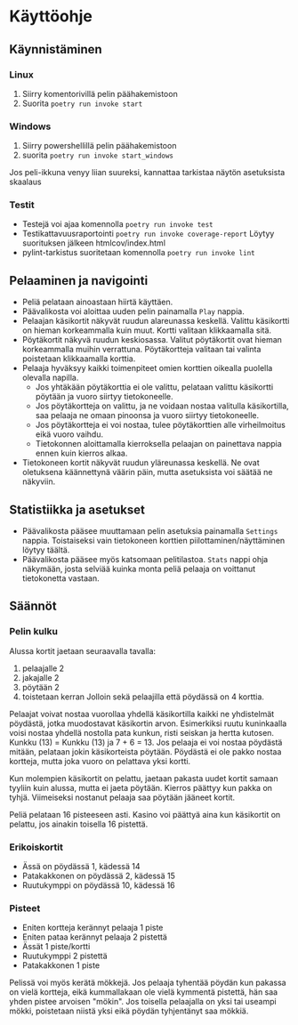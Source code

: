 # Käyttöohje

## Käynnistäminen

### Linux

1. Siirry komentorivillä pelin päähakemistoon
2. Suorita ``` poetry run invoke start ```

### Windows
1. Siirry powershellillä pelin päähakemistoon
2. suorita ``` poetry run invoke start_windows ```

Jos peli-ikkuna venyy liian suureksi, kannattaa tarkistaa näytön asetuksista skaalaus

### Testit

- Testejä voi ajaa komennolla ``` poetry run invoke test ```
- Testikattavuusraportointi ``` poetry run invoke coverage-report ``` Löytyy suorituksen jälkeen htmlcov/index.html
- pylint-tarkistus suoritetaan komennolla ``` poetry run invoke lint ```

## Pelaaminen ja navigointi

- Peliä pelataan ainoastaan hiirtä käyttäen.
- Päävalikosta voi aloittaa uuden pelin painamalla ``` Play ``` nappia.
- Pelaajan käsikortit näkyvät ruudun alareunassa keskellä. Valittu käsikortti on hieman korkeammalla kuin muut. Kortti valitaan klikkaamalla sitä.
- Pöytäkortit näkyvä ruudun keskiosassa. Valitut pöytäkortit ovat hieman korkeammalla muihin verrattuna. Pöytäkortteja valitaan tai valinta poistetaan klikkaamalla korttia.
- Pelaaja hyväksyy kaikki toimenpiteet omien korttien oikealla puolella olevalla napilla.
    - Jos yhtäkään pöytäkorttia ei ole valittu, pelataan valittu käsikortti pöytään ja vuoro siirtyy tietokoneelle.
    - Jos pöytäkortteja on valittu, ja ne voidaan nostaa valitulla käsikortilla, saa pelaaja ne omaan pinoonsa ja vuoro siirtyy tietokoneelle.
    - Jos pöytäkortteja ei voi nostaa, tulee pöytäkorttien alle virheilmoitus eikä vuoro vaihdu.
    - Tietokonnen aloittamalla kierroksella pelaajan on painettava nappia ennen kuin kierros alkaa.
- Tietokoneen kortit näkyvät ruudun yläreunassa keskellä. Ne ovat oletuksena käännettynä väärin päin, mutta asetuksista voi säätää ne näkyviin.

## Statistiikka ja asetukset

- Päävalikosta pääsee muuttamaan pelin asetuksia painamalla ``` Settings ``` nappia. Toistaiseksi vain tietokoneen korttien piilottaminen/näyttäminen löytyy täältä.
-  Päävalikosta pääsee myös katsomaan pelitilastoa. ``` Stats ``` nappi ohja näkymään, josta selviää kuinka monta peliä pelaaja on voittanut tietokonetta vastaan.

## Säännöt

### Pelin kulku

Alussa kortit jaetaan seuraavalla tavalla:
1. pelaajalle 2
2. jakajalle 2
3. pöytään 2
4. toistetaan kerran
Jolloin sekä pelaajilla että pöydässä on 4 korttia.

Pelaajat voivat nostaa vuorollaa yhdellä käsikortilla kaikki ne yhdistelmät pöydästä, jotka muodostavat käsikortin arvon.
Esimerkiksi ruutu kuninkaalla voisi nostaa yhdellä nostolla pata kunkun, risti seiskan ja hertta kutosen. Kunkku (13) = Kunkku (13) ja 7 + 6 = 13. 
Jos pelaaja ei voi nostaa pöydästä mitään, pelataan jokin käsikorteista pöytään.
Pöydästä ei ole pakko nostaa kortteja, mutta joka vuoro on pelattava yksi kortti.

Kun molempien käsikortit on pelattu, jaetaan pakasta uudet kortit samaan tyyliin kuin alussa, mutta ei jaeta pöytään.
Kierros päättyy kun pakka on tyhjä. Viimeiseksi nostanut pelaaja saa pöytään jääneet kortit.

Peliä pelataan 16 pisteeseen asti. Kasino voi päättyä aina kun käsikortit on pelattu, jos ainakin toisella 16 pistettä.

### Erikoiskortit

- Ässä on pöydässä 1, kädessä 14
- Patakakkonen on pöydässä 2, kädessä 15
- Ruutukymppi on pöydässä 10, kädessä 16

### Pisteet

- Eniten kortteja kerännyt pelaaja  1 piste
- Eniten pataa kerännyt pelaaja     2 pistettä
- Ässät                             1 piste/kortti
- Ruutukymppi                       2 pistettä
- Patakakkonen                      1 piste

Pelissä voi myös kerätä mökkejä. Jos pelaaja tyhentää pöydän kun pakassa on vielä kortteja, eikä kummallakaan ole vielä kymmentä pistettä, hän saa yhden pistee arvoisen "mökin".
Jos toisella pelaajalla on yksi tai useampi mökki, poistetaan niistä yksi eikä pöydän tyhjentänyt saa mökkiä.
